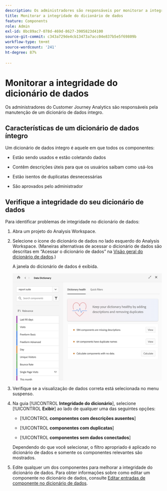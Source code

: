 ```yaml
---
description: Os administradores são responsáveis por monitorar a integridade do dicionário de dados. Isso inclui verificar se os componentes estão coletando dados, se estão aprovados, se contêm descrições e estão livres de duplicatas.
title: Monitorar a integridade do dicionário de dados
feature: Components
role: Admin
exl-id: 8bc89ac7-078d-469d-8627-3905823d4100
source-git-commit: c343a729de4cb13473a7acc04e837b5e5f69809b
workflow-type: tm+mt
source-wordcount: '241'
ht-degree: 87%

---
```


# Monitorar a integridade do dicionário de dados

Os administradores do Customer Journey Analytics são responsáveis pela manutenção de um dicionário de dados íntegro.

## Características de um dicionário de dados íntegro

Um dicionário de dados íntegro é aquele em que todos os componentes:

* Estão sendo usados e estão coletando dados

* Contêm descrições úteis para que os usuários saibam como usá-los

* Estão isentos de duplicatas desnecessárias

* São aprovados pelo administrador

## Verifique a integridade do seu dicionário de dados

Para identificar problemas de integridade no dicionário de dados:

1. Abra um projeto do Analysis Workspace.

1. Selecione o ícone do dicionário de dados no lado esquerdo do Analysis Workspace. (Maneiras alternativas de acessar o dicionário de dados são descritas em “Acessar o dicionário de dados” na [Visão geral do dicionário de dados](/help/components/data-dictionary/data-dictionary-overview.md).)

   A janela do dicionário de dados é exibida.

   ![A visualização do administrador do Dicionário de dados que mostra a integridade do dicionário](assets/data-dictionary-admin.png)

1. Verifique se a visualização de dados correta está selecionada no menu suspenso.

1. Na guia [!UICONTROL **Integridade do dicionário**], selecione [!UICONTROL **Exibir**] ao lado de qualquer uma das seguintes opções:

   * [!UICONTROL **componentes com descrições ausentes**]

   * [!UICONTROL **componentes com duplicatas**]

   * [!UICONTROL **componentes sem dados conectados**]

   Dependendo do que você selecionar, o filtro apropriado é aplicado no dicionário de dados e somente os componentes relevantes são mostrados.

1. Edite qualquer um dos componentes para melhorar a integridade do dicionário de dados. Para obter informações sobre como editar um componente no dicionário de dados, consulte [Editar entradas de componente no dicionário de dados](/help/components/data-dictionary/edit-entries-data-dictionary.md).
